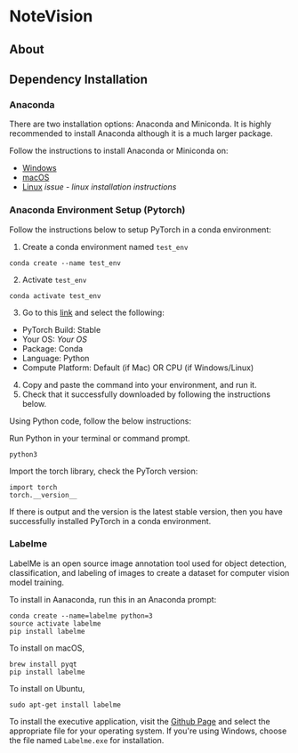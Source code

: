 # NoteVision

## About

## Dependency Installation

### Anaconda
There are two installation options: Anaconda and Miniconda. It is highly recommended to install Anaconda although it is a much larger package. 

Follow the instructions to install Anaconda or Miniconda on:
- [Windows](https://docs.conda.io/projects/conda/en/latest/user-guide/install/windows.html)
- [macOS](https://docs.conda.io/projects/conda/en/latest/user-guide/install/macos.html)
- [Linux]() *issue - linux installation instructions*

### Anaconda Environment Setup (Pytorch)
Follow the instructions below to setup PyTorch in a conda environment: 

1. Create a conda environment named `test_env`
```
conda create --name test_env
```
2. Activate `test_env`
```
conda activate test_env
```
3. Go to this [link](https://pytorch.org/get-started/locally/) and select the following:
  - PyTorch Build: Stable
  - Your OS: _Your OS_
  - Package: Conda
  - Language: Python
  - Compute Platform: Default (if Mac) OR CPU (if Windows/Linux)
4. Copy and paste the command into your environment, and run it.
5. Check that it successfully downloaded by following the instructions below.

Using Python code, follow the below instructions:

Run Python in your terminal or command prompt.
```
python3
```
Import the torch library, check the PyTorch version:
```
import torch
torch.__version__
```

If there is output and the version is the latest stable version, then you have successfully installed PyTorch in a conda environment.

### Labelme
LabelMe is an open source image annotation tool used for object detection, classification, and labeling of images to create a dataset for computer vision model training. 

To install in Aanaconda, run this in an Anaconda prompt:

```
conda create --name=labelme python=3
source activate labelme
pip install labelme
```

To install on macOS, 

```
brew install pyqt
pip install labelme
```

To install on Ubuntu,

```
sudo apt-get install labelme
```

To install the executive application, visit the [Github Page](https://github.com/wkentaro/labelme/releases) and select the appropriate file for your operating system. If you're using Windows, choose the file named `Labelme.exe` for installation. 
